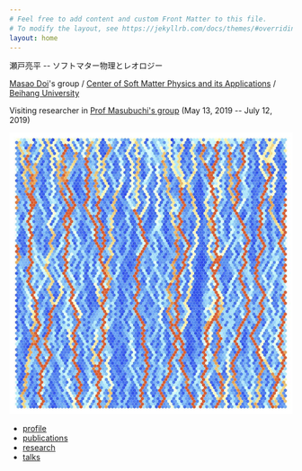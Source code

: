 ```yaml
---
# Feel free to add content and custom Front Matter to this file.
# To modify the layout, see https://jekyllrb.com/docs/themes/#overriding-theme-defaults
layout: home
---
```

瀬戸亮平 -- ソフトマター物理とレオロジー

[Masao Doi](http://mdoi.jp/index_E.html)'s group / [Center of Soft Matter Physics and its Applications](http://onsager.buaa.edu.cn) / [Beihang University](https://www.buaa.edu.cn)

Visiting researcher in [Prof Masubuchi's group](http://rheology.jp/nagoya/) (May 13, 2019 -- July 12, 2019)

![bi-q-model](/assets/img/biq.jpg)

- [profile](/profile/)
- [publications](/publications/)
- [research](/research/)
- [talks](/talks/)
